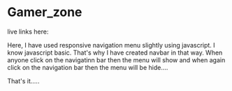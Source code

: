 # Gamer_zone

live links here: 

Here, I have used responsive navigation menu slightly using javascript. I know javascript basic. That's why I have created navbar in that way. 
When anyone click on the navigatinn bar then the menu will show and when again click on the navigation bar then the menu will be hide....

That's it.....
